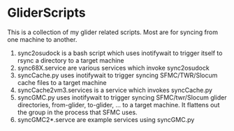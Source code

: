 # GliderScripts
This is a collection of my glider related scripts. Most are for syncing from one machine to another.

1) sync2osudock is a bash script which uses inotifywait to trigger itself to rsync a directory to a target machine
2) sync68X.service are various services which invoke sync2osudock
3) syncCache.py uses inotifywait to trigger syncing SFMC/TWR/Slocum cache files to a target machine
4) syncCache2vm3.services is a service which invokes syncCache.py
5) syncGMC.py uses inotifywait to trigger syncing SFMC/twr/Slocum glider directories, from-glider, to-glider, ... to a target machine. It flattens out the group in the process that SFMC uses.
6) syncGMC2*.servce are example services using syncGMC.py
